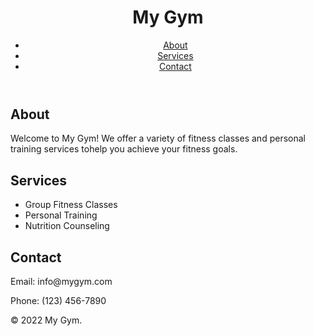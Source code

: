 
   <!DOCTYPE html>
<html lang="en">
<head>
  <meta charset="UTF-8">
  <meta name="viewport" content="width=device-width, initial-scale=1.0">
  <title>My Gym</title>
  <style>
    body {
   body {
  font-family: Arial, sans-serif;
  line-height: 1.6;
  margin: 0;
  padding: 0;
}

header {
  background-color: #333;
  color: white;
  padding: 1rem;
}

header h1 {
  display: inline;
  margin-right: 1rem;
}

nav ul {
  list-style-type: none;
  margin: 0;
  padding: 0;
}

nav li {
  display: inline;
  margin-right: 1rem;
}

nav a {
  color: white;
  text-decoration: none;
}

nav a:hover {
  color: #ddd;
}

main {
  padding: 2rem;
}

section {
  margin-bottom: 2rem;
}

section h2 {
  margin-bottom: 1rem;
}

footer {
  background-color: #333;
  color: white;
  padding: 1rem;
  text-align: center;
};
    }
  </style>
</head>
<body>
  <header>
    <h1>My Gym</h1>
    <nav>
      <ul>
        <li><a href="#about">About</a></li>
        <li><a href="#services">Services</a></li>
        <li><a href="#contact">Contact</a></li>
      </ul>
    </nav>
  </header>
  <main>
    <section id="about">
      <h2>About</h2>
      <p>Welcome to My Gym! We offer a variety of fitness classes and personal training services tohelp you achieve your fitness goals.</p>
    </section>
    <section id="services">
      <h2>Services</h2>
      <ul>
        <li>Group Fitness Classes</li>
        <li>Personal Training</li>
        <li>Nutrition Counseling</li>
      </ul>
    </section>
    <section id="contact">
      <h2>Contact</h2>
      <p>Email: info@mygym.com</p>
      <p>Phone: (123) 456-7890</p>
    </section>
  </main>
  <footer>
    <p>&copy; 2022 My Gym.</p>
  </footer>
</body>
</html>
